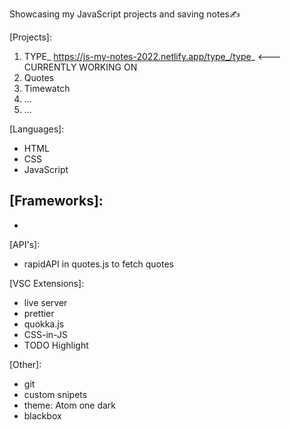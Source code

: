 Showcasing my JavaScript projects and saving notes✍

[Projects]:
1. TYPE_ https://js-my-notes-2022.netlify.app/type_/type_ <--- CURRENTLY WORKING ON
3. Quotes
4. Timewatch
5. ...
6. ...

[Languages]:
- HTML
- CSS
- JavaScript

[Frameworks]:
-
-

[API's]:
- rapidAPI in quotes.js to fetch quotes

[VSC Extensions]:
- live server
- prettier
- quokka.js
- CSS-in-JS
- TODO Highlight

[Other]:
- git
- custom snipets
- theme: Atom one dark
- blackbox
